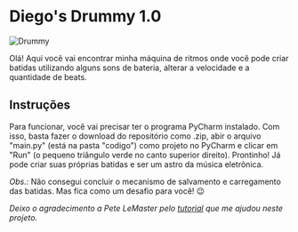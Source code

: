 # Diego's Drummy 1.0

![Drummy](https://user-images.githubusercontent.com/86161329/203876784-8d3e998c-bb1b-4bc0-ab9f-f0a07eec8c67.jpg)

Olá! Aqui você vai encontrar minha máquina de ritmos onde você pode criar batidas utilizando alguns sons de bateria, alterar a velocidade e a quantidade de beats.

## Instruções

Para funcionar, você vai precisar ter o programa PyCharm instalado. Com isso, basta fazer o download do repositório como .zip, abir o arquivo "main.py" (está na pasta "codigo") como projeto no PyCharm e clicar em "Run" (o pequeno triângulo verde no canto superior direito). Prontinho! Já pode criar suas próprias batidas e ser um astro da música eletrônica.

*Obs.:* Não consegui concluir o mecanismo de salvamento e carregamento das batidas. Mas fica como um desafio para você! 😉

*Deixo o agradecimento a Pete LeMaster pelo [tutorial](https://www.freecodecamp.org/news/create-a-drum-machine-with-python-and-pygame/) que me ajudou neste projeto.*
